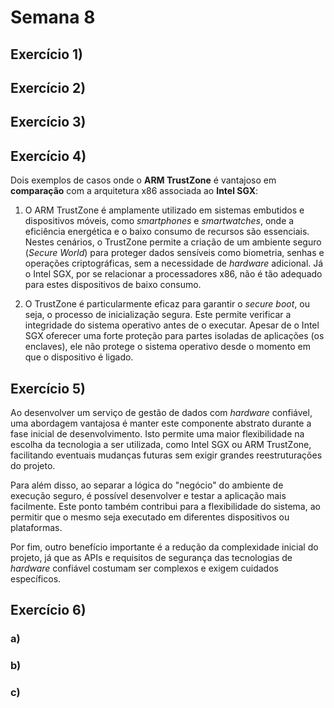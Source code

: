 # Semana 8

## Exercício 1)

## Exercício 2)

## Exercício 3)

## Exercício 4)

Dois exemplos de casos onde o **ARM TrustZone** é vantajoso em **comparação** com a arquitetura x86 associada ao **Intel SGX**:

1. O ARM TrustZone é amplamente utilizado em sistemas embutidos e dispositivos móveis, como *smartphones* e *smartwatches*, onde a eficiência energética e o baixo consumo de recursos são essenciais. Nestes cenários, o TrustZone permite a criação de um ambiente seguro (*Secure World*) para proteger dados sensíveis como biometria, senhas e operações criptográficas, sem a necessidade de *hardware* adicional. Já o Intel SGX, por se relacionar a processadores x86, não é tão adequado para estes dispositivos de baixo consumo. 

2. O TrustZone é particularmente eficaz para garantir o *secure boot*, ou seja, o processo de inicialização segura. Este permite verificar a integridade do sistema operativo antes de o  executar. Apesar de o Intel SGX oferecer uma forte proteção para partes isoladas de aplicações (os enclaves), ele não protege o sistema operativo desde o momento em que o dispositivo é ligado.

## Exercício 5)

Ao desenvolver um serviço de gestão de dados com *hardware* confiável, uma abordagem vantajosa é manter este componente abstrato durante a fase inicial de desenvolvimento. Isto permite uma maior flexibilidade na escolha da tecnologia a ser utilizada, como Intel SGX ou ARM TrustZone, facilitando eventuais mudanças futuras sem exigir grandes reestruturações do projeto. 

Para além disso, ao separar a lógica do "negócio" do ambiente de execução seguro, é possível desenvolver e testar a aplicação mais facilmente. Este ponto também contribui para a flexibilidade do sistema, ao permitir que o mesmo seja executado em diferentes dispositivos ou plataformas. 

Por fim, outro benefício importante é a redução da complexidade inicial do projeto, já que as APIs e requisitos de segurança das tecnologias de *hardware* confiável costumam ser complexos e exigem cuidados específicos. 

## Exercício 6)

### a)

### b)

### c)